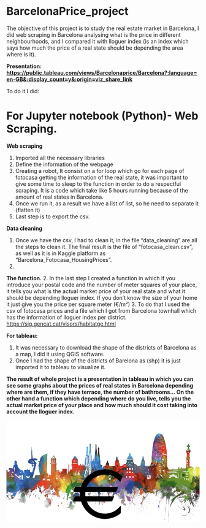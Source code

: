 # BarcelonaPrice_project

The objective of this project is to study the real estate market in Barcelona, I did web scraping in Barcelona analysing what is the price in different neighbourhoods, and I compared it with lloguer index (is an index which says how much the price of a real state should be depending the area where is it). 

**Presentation: https://public.tableau.com/views/Barcelonaprice/Barcelona?:language=en-GB&:display_count=y&:origin=viz_share_link**

To do it I did:

# For Jupyter notebook (Python)- Web Scraping.
**Web scraping**
1.	Imported all the necessary libraries
2.	Define the information of the webpage
3.	Creating a robot, It consist on a for loop which go for each page of fotocasa getting the information of the real state, it was important to give some time to sleep to the function in order to do a respectful scraping. It is a code which take like 5 hours running because of the amount of real states in Barcelona.
4.	Once we run it, as a result we have a list of list, so he need to separate it (flatten it)
5.	Last step is to export the csv.

**Data cleaning**
1.	Once we have the csv, I had to clean it, in the file “data_cleaning” are all the steps to clean it. The final result is the file of “fotocasa_clean.csv”, as well as it is in Kaggle platform as “Barcelona_Fotocasa_HousingPrices”.
2.	
**The function.**
2.	In the last step I created a function in which if you introduce your postal code and the number of meter squares of your place, it tells you what is the actual market price of your real state and what it should be depending lloguer index. If you don’t know the size of your home it just give you the price per square meter (€/m²)
3.	To do that I used the csv of fotocasa prices and a file which I got from Barcelona townhall which has the information of lloguer index per district. https://sig.gencat.cat/visors/habitatge.html

**For tableau:**
1.	It was necessary to download the shape of the districts of Barcelona as a map, I did it using QGIS software.
2.	Once I had the shape of the districts of Barelona as (shp) it is just imported it to tableau to visualize it.



**The result of whole project is a presentation in tableau in which you can see some graphs about the prices of real states in Barcelona depending where are them, if they have terrace, the number of bathrooms…
On the other hand a function which depending where do you live, tells you the actual market price of your place and how much should it cost taking into account the lloguer index.**

![](images/barcelona_price.jpg)
 
